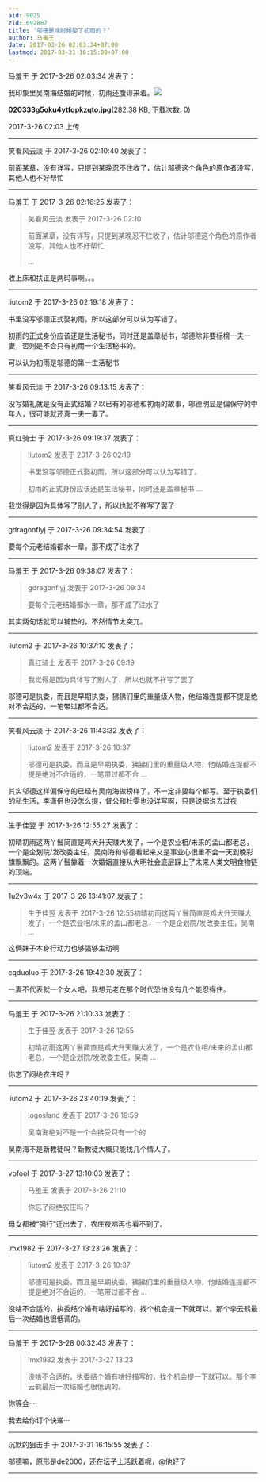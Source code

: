 ```yaml
---
aid: 9025
zid: 692887
title: '邬德是啥时候娶了初雨的？'
author: 马羞王
date: 2017-03-26 02:03:34+07:00
lastmod: 2017-03-31 16:15:00+07:00
---
```


马羞王 于 2017-3-26 02:03:34 发表了：

我印象里吴南海结婚的时候，初雨还腹诽来着。![](https://mirrors.tuna.tsinghua.edu.cn/osdn/lgqm/72877/020333g5oku4ytfqpkzqto.jpg)



**020333g5oku4ytfqpkzqto.jpg**(282.38 KB, 下载次数: 0)



2017-3-26 02:03 上传

---------

笑看风云淡 于 2017-3-26 02:10:40 发表了：

前面某章，没有详写，只提到某晚忍不住收了，估计邬德这个角色的原作者没写，其他人也不好帮忙

---------

马羞王 于 2017-3-26 02:16:25 发表了：

> 笑看风云淡 发表于 2017-3-26 02:10
> 
> 前面某章，没有详写，只提到某晚忍不住收了，估计邬德这个角色的原作者没写，其他人也不好帮忙
> 
> ...



收上床和扶正是两码事啊。。。

---------

liutom2 于 2017-3-26 02:19:18 发表了：

书里没写邬德正式娶初雨，所以这部分可以认为写错了。

初雨的正式身份应该还是生活秘书，同时还是盖章秘书，邬德除非要标榜一夫一妻，否则是不会只有初雨一个生活秘书的。

可以认为初雨是邬德的第一生活秘书

---------

笑看风云淡 于 2017-3-26 09:13:15 发表了：

没写婚礼就是没有正式结婚？以已有的邬德和初雨的故事，邬德明显是偏保守的中年人，很可能就还真一夫一妻了。

---------

真红骑士 于 2017-3-26 09:19:37 发表了：

> liutom2 发表于 2017-3-26 02:19
> 
> 书里没写邬德正式娶初雨，所以这部分可以认为写错了。
> 
> 初雨的正式身份应该还是生活秘书，同时还是盖章秘书 ...



我觉得是因为具体写了别人了，所以也就不祥写了罢了

---------

gdragonflyj 于 2017-3-26 09:34:54 发表了：

要每个元老结婚都水一章，那不成了注水了

---------

马羞王 于 2017-3-26 09:38:07 发表了：

> gdragonflyj 发表于 2017-3-26 09:34
> 
> 要每个元老结婚都水一章，那不成了注水了



其实两句话就可以铺垫的，不然情节太突兀。

---------

liutom2 于 2017-3-26 10:37:10 发表了：

> 真红骑士 发表于 2017-3-26 09:19
> 
> 我觉得是因为具体写了别人了，所以也就不祥写了罢了



邬德可是执委，而且是早期执委，狒狒们里的重量级人物，他结婚连提都不提是绝对不合适的，一笔带过都不合适。

---------

笑看风云淡 于 2017-3-26 11:43:32 发表了：

> liutom2 发表于 2017-3-26 10:37
> 
> 邬德可是执委，而且是早期执委，狒狒们里的重量级人物，他结婚连提都不提是绝对不合适的，一笔带过都不合 ...



其实邬德这样偏保守的已经有吴南海做榜样了，不一定非要每个都写。至于执委们的私生活，李潇侣也没怎么提，督公和杜雯也没详写啊，只是说据说去过夜

---------

生于佳翌 于 2017-3-26 12:55:27 发表了：

初晴初雨这两丫鬟简直是鸡犬升天赚大发了，一个是农业相/未来的孟山都老总，一个是企划院/发改委主任，吴南海和邬德看起来又是事业心很重不会一天到晚彩旗飘飘的。这两丫鬟靠着一次婚姻直接从大明社会底层踩上了未来人类文明食物链的顶端。

---------

1u2v3w4x 于 2017-3-26 13:41:07 发表了：

> 生于佳翌 发表于 2017-3-26 12:55初晴初雨这两丫鬟简直是鸡犬升天赚大发了，一个是农业相/未来的孟山都老总，一个是企划院/发改委主任，吴南 ...



这俩妹子本身行动力也够强够主动啊

---------

cqduoluo 于 2017-3-26 19:42:30 发表了：

一妻不代表就一个女人吧，我想元老在那个时代恐怕没有几个能忍得住。

---------

马羞王 于 2017-3-26 21:10:33 发表了：

> 生于佳翌 发表于 2017-3-26 12:55
> 
> 初晴初雨这两丫鬟简直是鸡犬升天赚大发了，一个是农业相/未来的孟山都老总，一个是企划院/发改委主任，吴南 ...



你忘了闷绝农庄吗？

---------

liutom2 于 2017-3-26 23:40:19 发表了：

> logosland 发表于 2017-3-26 19:59
> 
> 吴南海绝对不是一个会接受只有一个的



吴南海不是新教徒吗？新教徒大概只能找几个情人了。

---------

vbfool 于 2017-3-27 13:10:03 发表了：

> 马羞王 发表于 2017-3-26 21:10
> 
> 你忘了闷绝农庄吗？



母女都被“强行”迁出去了，农庄夜啼再也看不到了。

---------

lmx1982 于 2017-3-27 13:23:26 发表了：

> liutom2 发表于 2017-3-26 10:37
> 
> 邬德可是执委，而且是早期执委，狒狒们里的重量级人物，他结婚连提都不提是绝对不合适的，一笔带过都不合 ...



没啥不合适的，执委结个婚有啥好描写的，找个机会提一下就可以。那个李云鹤最后一次结婚也很低调的。

---------

马羞王 于 2017-3-28 00:32:43 发表了：

> lmx1982 发表于 2017-3-27 13:23
> 
> 没啥不合适的，执委结个婚有啥好描写的，找个机会提一下就可以。那个李云鹤最后一次结婚也很低调的。



你等会····

我去给你订个快递···

---------

沉默的狙击手 于 2017-3-31 16:15:55 发表了：

邬德嘛，原形是de2000，还在坛子上活跃着呢，@他好了

---------


